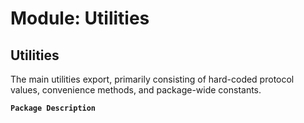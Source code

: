 # Module: Utilities

## Utilities

The main utilities export, primarily consisting of hard-coded protocol
values, convenience methods, and package-wide constants.

**`Package Description`**
